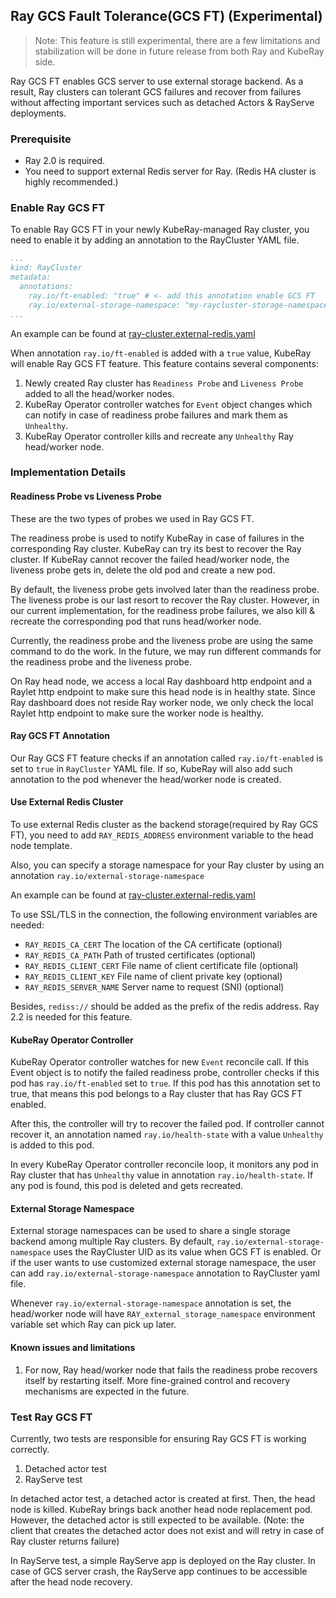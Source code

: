 ## Ray GCS Fault Tolerance(GCS FT) (Experimental)

> Note: This feature is still experimental, there are a few limitations and stabilization will be done in future release from both Ray and KubeRay side.

Ray GCS FT enables GCS server to use external storage backend. As a result, Ray clusters can tolerant GCS failures and recover from failures
without affecting important services such as detached Actors & RayServe deployments.

### Prerequisite

* Ray 2.0 is required.
* You need to support external Redis server for Ray. (Redis HA cluster is highly recommended.)

### Enable Ray GCS FT

To enable Ray GCS FT in your newly KubeRay-managed Ray cluster, you need to enable it by adding an annotation to the
RayCluster YAML file.

```yaml
...
kind: RayCluster
metadata:
  annotations:
    ray.io/ft-enabled: "true" # <- add this annotation enable GCS FT
    ray.io/external-storage-namespace: "my-raycluster-storage-namespace" # <- optional, to specify the external storage namespace
...
```
An example can be found at [ray-cluster.external-redis.yaml](https://github.com/ray-project/kuberay/blob/master/ray-operator/config/samples/ray-cluster.external-redis.yaml)

When annotation `ray.io/ft-enabled` is added with a `true` value, KubeRay will enable Ray GCS FT feature. This feature
contains several components:

1. Newly created Ray cluster has `Readiness Probe` and `Liveness Probe` added to all the head/worker nodes.
2. KubeRay Operator controller watches for `Event` object changes which can notify in case of readiness probe failures and mark them as `Unhealthy`.
3. KubeRay Operator controller kills and recreate any `Unhealthy` Ray head/worker node.

### Implementation Details

#### Readiness Probe vs Liveness Probe

These are the two types of probes we used in Ray GCS FT. 

The readiness probe is used to notify KubeRay in case of failures in the corresponding Ray cluster. KubeRay can try its best to
recover the Ray cluster. If KubeRay cannot recover the failed head/worker node, the liveness probe gets in, delete the old pod
and create a new pod.

By default, the liveness probe gets involved later than the readiness probe. The liveness probe is our last resort to recover the 
Ray cluster. However, in our current implementation, for the readiness probe failures, we also kill & recreate the corresponding pod that runs head/worker node.

Currently, the readiness probe and the liveness probe are using the same command to do the work. In the future, we may run
 different commands for the readiness probe and the liveness probe.

On Ray head node, we access a local Ray dashboard http endpoint and a Raylet http endpoint to make sure this head node is in
healthy state. Since Ray dashboard does not reside Ray worker node, we only check the local Raylet http endpoint to make sure
the worker node is healthy.

#### Ray GCS FT Annotation

Our Ray GCS FT feature checks if an annotation called `ray.io/ft-enabled` is set to `true` in `RayCluster` YAML file. If so, KubeRay
will also add such annotation to the pod whenever the head/worker node is created.

#### Use External Redis Cluster

To use external Redis cluster as the backend storage(required by Ray GCS FT),
you need to add `RAY_REDIS_ADDRESS` environment variable to the head node template.

Also, you can specify a storage namespace for your Ray cluster by using an annotation `ray.io/external-storage-namespace`

An example can be found at [ray-cluster.external-redis.yaml](https://github.com/ray-project/kuberay/blob/master/ray-operator/config/samples/ray-cluster.external-redis.yaml)

To use SSL/TLS in the connection, the following environment variables are needed:

- `RAY_REDIS_CA_CERT` The location of the CA certificate (optional)
- `RAY_REDIS_CA_PATH` Path of trusted certificates (optional)
- `RAY_REDIS_CLIENT_CERT` File name of client certificate file (optional)
- `RAY_REDIS_CLIENT_KEY` File name of client private key (optional)
- `RAY_REDIS_SERVER_NAME` Server name to request (SNI) (optional)

Besides, `rediss://` should be added as the prefix of the redis address. Ray 2.2 is needed for this feature.

#### KubeRay Operator Controller

KubeRay Operator controller watches for new `Event` reconcile call. If this Event object is to notify the failed readiness probe,
controller checks if this pod has `ray.io/ft-enabled` set to `true`. If this pod has this annotation set to true, that means this pod
belongs to a Ray cluster that has Ray GCS FT enabled.

After this, the controller will try to recover the failed pod. If controller cannot recover it, an annotation named 
`ray.io/health-state` with a value `Unhealthy` is added to this pod.

In every KubeRay Operator controller reconcile loop, it monitors any pod in Ray cluster that has `Unhealthy` value in annotation
`ray.io/health-state`. If any pod is found, this pod is deleted and gets recreated.

#### External Storage Namespace

External storage namespaces can be used to share a single storage backend among multiple Ray clusters. By default, `ray.io/external-storage-namespace`
uses the RayCluster UID as its value when GCS FT is enabled. Or if the user wants to use customized external storage namespace,
the user can add `ray.io/external-storage-namespace` annotation to RayCluster yaml file.

Whenever `ray.io/external-storage-namespace` annotation is set, the head/worker node will have `RAY_external_storage_namespace` environment
variable set which Ray can pick up later.

#### Known issues and limitations

1. For now, Ray head/worker node that fails the readiness probe recovers itself by restarting itself. More fine-grained control and recovery mechanisms are expected in the future.

### Test Ray GCS FT

Currently, two tests are responsible for ensuring Ray GCS FT is working correctly.

1. Detached actor test
2. RayServe test

In detached actor test, a detached actor is created at first. Then, the head node is killed. KubeRay brings back another
head node replacement pod. However, the detached actor is still expected to be available. (Note: the client that creates
the detached actor does not exist and will retry in case of Ray cluster returns failure)

In RayServe test, a simple RayServe app is deployed on the Ray cluster. In case of GCS server crash, the RayServe app
continues to be accessible after the head node recovery.
